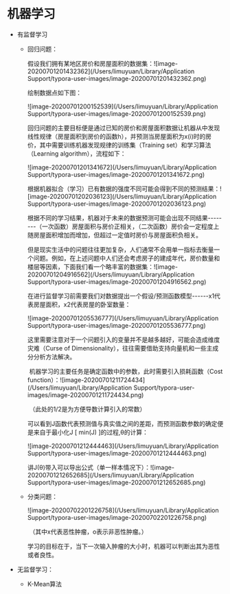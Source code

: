 # 机器学习

- 有监督学习

  - 回归问题：

    假设我们拥有某地区房价和房屋面积的数据集：![image-20200701201432362](/Users/limuyuan/Library/Application Support/typora-user-images/image-20200701201432362.png)

    绘制数据点如下图：

    ![image-20200701200152539](/Users/limuyuan/Library/Application Support/typora-user-images/image-20200701200152539.png)

    ​        回归问题的主要目标便是通过已知的房价和房屋面积数据让机器从中发现线性规律（房屋面积到房价的函数h），并预测当房屋面积为x(i)时的房价，其中需要训练机器发现规律的训练集（Training set）和学习算法（Learning algorithm），流程如下：

    ![image-20200701201341672](/Users/limuyuan/Library/Application Support/typora-user-images/image-20200701201341672.png)

    根据机器拟合（学习）已有数据的强度不同可能会得到不同的预测结果：![image-20200701202036123](/Users/limuyuan/Library/Application Support/typora-user-images/image-20200701202036123.png)

    ​        根据不同的学习结果，机器对于未来的数据预测可能会出现不同结果--------（一次函数）房屋面积与房价正相关，（二次函数）房价会一定程度上随房屋面积增加而增加，但超过一定值时房价与房屋面积负相关。

    

    ​        但是现实生活中的问题往往更加复杂，人们通常不会用单一指标去衡量一个问题。例如，在上述问题中人们还会考虑房子的建成年代，房价数量和楼层等因素，下面我们看一个略丰富的数据集：![image-20200701204916562](/Users/limuyuan/Library/Application Support/typora-user-images/image-20200701204916562.png)

    ​        在进行监督学习前需要我们对数据提出一个假设/预测函数模型------x1代表房屋面积，x2代表房屋的卧室数量：

    ![image-20200701205536777](/Users/limuyuan/Library/Application Support/typora-user-images/image-20200701205536777.png)

    ​       这里需要注意对于一个问题引入的变量并不是越多越好，可能会造成维度灾难（Curse of Dimensionality），往往需要借助支持向量机和一些主成分分析方法解决。

    ​      机器学习的主要任务是确定函数中的参数，此时需要引入损耗函数（Cost function）：![image-20200701211724434](/Users/limuyuan/Library/Application Support/typora-user-images/image-20200701211724434.png)

    ​                                          （此处的1/2是为方便导数计算引入的常数）

    ​        可以看到J函数代表预测值与真实值之间的差距，而预测函数参数的确定便是来自于最小化J [ min(J) ]的过程,θ的计算：

    ![image-20200701212444463](/Users/limuyuan/Library/Application Support/typora-user-images/image-20200701212444463.png)

    

    讲J(θ)带入可以导出公式（单一样本情况下）：![image-20200701212652685](/Users/limuyuan/Library/Application Support/typora-user-images/image-20200701212652685.png)

  - 分类问题：

    ![image-20200702201226758](/Users/limuyuan/Library/Application Support/typora-user-images/image-20200702201226758.png)

    ​                                            （其中x代表恶性肿瘤，o表示非恶性肿瘤。）

    学习的目标在于，当下一次输入肿瘤的大小时，机器可以判断出其为恶性或者良性。

- 无监督学习：

  - K-Mean算法

  